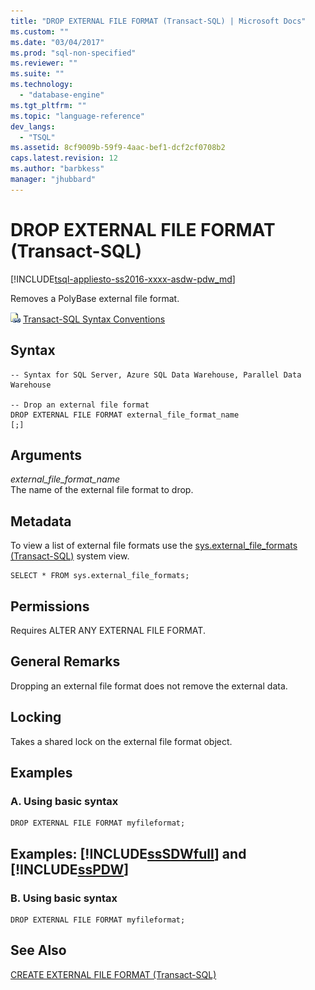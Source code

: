 ```yaml
---
title: "DROP EXTERNAL FILE FORMAT (Transact-SQL) | Microsoft Docs"
ms.custom: ""
ms.date: "03/04/2017"
ms.prod: "sql-non-specified"
ms.reviewer: ""
ms.suite: ""
ms.technology: 
  - "database-engine"
ms.tgt_pltfrm: ""
ms.topic: "language-reference"
dev_langs: 
  - "TSQL"
ms.assetid: 8cf9009b-59f9-4aac-bef1-dcf2cf0708b2
caps.latest.revision: 12
ms.author: "barbkess"
manager: "jhubbard"
---
```

# DROP EXTERNAL FILE FORMAT (Transact-SQL)
[!INCLUDE[tsql-appliesto-ss2016-xxxx-asdw-pdw_md](../../relational-databases/polybase/includes/tsql-appliesto-ss2016-xxxx-asdw-pdw-md.md)]

  Removes a PolyBase external file format.  
  
 ![Topic link icon](../../a9notintoc/media/topic-link.gif "Topic link icon") [Transact-SQL Syntax Conventions](../../t-sql/language-elements/transact-sql-syntax-conventions-transact-sql.md)  
  
## Syntax  
  
```  
-- Syntax for SQL Server, Azure SQL Data Warehouse, Parallel Data Warehouse  
  
-- Drop an external file format  
DROP EXTERNAL FILE FORMAT external_file_format_name  
[;]  
```  
  
## Arguments  
 *external_file_format_name*  
 The name of the external file format to drop.  
  
## Metadata  
 To view a list of external file formats use the [sys.external_file_formats &#40;Transact-SQL&#41;](../../relational-databases/reference/system-catalog-views/sys.external-file-formats-transact-sql.md) system view.  
  
```  
SELECT * FROM sys.external_file_formats;  
```  
  
## Permissions  
 Requires ALTER ANY EXTERNAL FILE FORMAT.  
  
## General Remarks  
 Dropping an external file format does not remove the external data.  
  
## Locking  
 Takes a shared lock on the external file format object.  
  
## Examples  
  
### A. Using basic syntax  
  
```  
DROP EXTERNAL FILE FORMAT myfileformat;  
```  
  
## Examples: [!INCLUDE[ssSDWfull](../../a9notintoc/includes/sssdwfull-md.md)] and [!INCLUDE[ssPDW](../../a9notintoc/includes/sspdw-md.md)]  
  
### B. Using basic syntax  
  
```  
DROP EXTERNAL FILE FORMAT myfileformat;  
```  
  
## See Also  
 [CREATE EXTERNAL FILE FORMAT &#40;Transact-SQL&#41;](../../t-sql/statements/create-external-file-format-transact-sql.md)  
  
  

